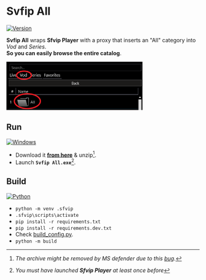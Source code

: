 # Svfip All
[![Version](https://img.shields.io/badge/Version-1.1.1-informational)](https://github.com/sebdelsol/sfvip-all/raw/master/build/Svfip%20All%201.1.1.zip)

**Svfip All** wraps **Sfvip Player** with a proxy that inserts an "All" category into _Vod_ and _Series_.  
**So you can easily browse the entire catalog**.

![All](readme/all.PNG)
## Run
[![Windows](https://img.shields.io/badge/Windows-x64-white)](https://www.microsoft.com/windows/)
- Download it [**from here**](https://github.com/sebdelsol/sfvip-all/raw/master/build/Svfip%20All%201.1.1.zip) & unzip[^1].
- Launch **`Svfip All.exe`**[^2].

## Build
[![Python](https://img.shields.io/badge/Python-3.11-fbdf79)](https://www.python.org/downloads/release/python-3113/)
- `python -m venv .sfvip`
- `.sfvip\scripts\activate`
- `pip install -r requirements.txt`
- `pip install -r requirements.dev.txt`
- Check [build_config.py](https://github.com/sebdelsol/sfvip-all/blob/master/build_config.py).
- `python -m build`

[^1]: _The archive might be removed by MS defender due to this [bug](https://github.com/pyinstaller/pyinstaller/issues/5854)._
[^2]: _You must have launched **Sfvip Player** at least once before_